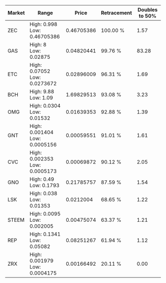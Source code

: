 | Market | Range | Price| Retracement | Doubles to 50% |
| --- | --- | --- | --- | --- |
| ZEC | High: 0.998<br />Low: 0.46705386 | 0.46705386 | 100.00 % | 1.57 |
| GAS | High: 8<br />Low: 0.02875 | 0.04820441 | 99.76 % | 83.28 |
| ETC | High: 0.07052<br />Low: 0.0273672 | 0.02896009 | 96.31 % | 1.69 |
| BCH | High: 9.88<br />Low: 1.09 | 1.69829513 | 93.08 % | 3.23 |
| OMG | High: 0.0304<br />Low: 0.01532 | 0.01639353 | 92.88 % | 1.39 |
| GNT | High: 0.001404<br />Low: 0.0005156 | 0.00059551 | 91.01 % | 1.61 |
| CVC | High: 0.002353<br />Low: 0.0005173 | 0.00069872 | 90.12 % | 2.05 |
| GNO | High: 0.49<br />Low: 0.1793 | 0.21785757 | 87.59 % | 1.54 |
| LSK | High: 0.038<br />Low: 0.01353 | 0.0212004 | 68.65 % | 1.22 |
| STEEM | High: 0.0095<br />Low: 0.002005 | 0.00475074 | 63.37 % | 1.21 |
| REP | High: 0.1341<br />Low: 0.05082 | 0.08251267 | 61.94 % | 1.12 |
| ZRX | High: 0.001979<br />Low: 0.0004175 | 0.00166492 | 20.11 % | 0.00 |
